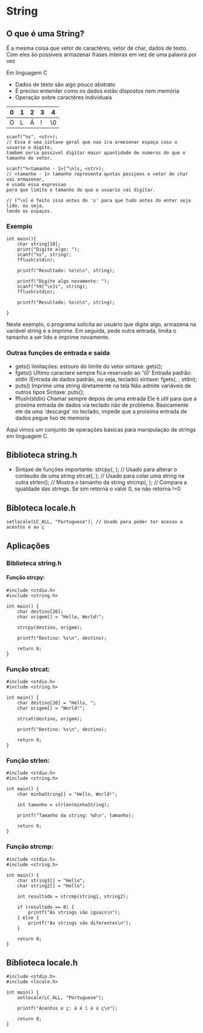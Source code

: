 # String

## O que é uma String?

É a mesma coisa que vetor de caractéres, vetor de char, dados de texto. Com eles ão possiveis armazenar frases inteiras em vez de uma palavra por vez

Em linguagem C

- Dados de texto são algo pouco abstrato
- É preciso entender como os dados estão dispostos nem memória
- Operação sobre caractéres individuais

| 0 | 1 | 2 | 3 | 4 |
|---|---|---|---|---|
| O | L | Á | ! | \0|

    scanf("%s", <str>); 
    // Essa é uma sintaxe geral que nao ira armezenar espaço caso o usuario o digite, 
    tambem seria possivel digitar maior quantidade de numeros do que o tamanho do vetor.

    scanf("%<tamanho - 1>[^\n]s, <str>);
    // <tamanho - 1> tamanho representa quntas posiçoes o vetor de char vai armazenar, 
    é usado essa expressao 
    para que limite o tamanho do que o usuario vai digitar.

    // [^\n] é feito isso antes do 's' para que tudo antes do enter seja lido, ou seja, 
    lendo os espaços.

### Exemplo
    int main(){
        char string[10];
        print("Digite algo: ");
        scanf("%s", string);
        fflush(stdin);

        printf("Resultado: %s\n\n", string);

        printf("Digite algo novamente: ");
        scanf("%9[^\n]s", string);
        fflush(stdin);

        printf("Resultado: %s\n\n", string);

    }

Neste exemplo, o programa solicita ao usuário que digite algo, armazena na variável string e a imprime. Em seguida, pede outra entrada, limita o tamanho a ser lido e imprime novamente.

### Outras funções de entrada e saída

- gets()
    limitações: estouro do limite do vetor
    sintaxe: 
        gets(<string>);
- fgets()
    Ultimo caractere sempre fica reservado ao '\0'
    Entrada padrão: stdin (Entrada de dados padrão, ou seja, teclado)
    sintaxe: 
        fgets(<string>, <tam>, stdin);
- puts()
    Imprime uma string diretamente na tela
    Não admite variáveis de outros tipos
    Sintaxe: 
        puts(<string>);
- fflush(stdin)
    Chamar sempre depois de uma entrada
    Ele é util para que a proxima entrada de dados via teclado não de problema. Basicamente ele da uma 'descarga' no teclado, impede que a proixima entrada de dados pegue lixo de memoria

Aqui vimos um conjunto de operações básicas para manipulação de strings em linguagem C.

## Biblioteca string.h

- Sintaxe de funções importante: 
    strcpy(<destino>, <origem>); // Usado para alterar o conteudo de uma string
    strcat(<destino>, <origem>); // Usado para colar uma string na outra 
    strlen(<string>); // Mostra o tamanho da string
    strcmp(<string1>, <string2>); // Compara a igualdade das strings. Se sim retorna o valor 0, se não retorna !=0

## Bibloteca locale.h
    setlocale(LC_ALL, "Portuguese"); // Usado para poder ter acesso a acentos e ao ç 

## Aplicações

### Biblioteca string.h

#### Função strcpy:

    #include <stdio.h>
    #include <string.h>

    int main() {
        char destino[20];
        char origem[] = "Hello, World!";
        
        strcpy(destino, origem);

        printf("Destino: %s\n", destino);

        return 0;
    }

### Função strcat:

    #include <stdio.h>
    #include <string.h>

    int main() {
        char destino[20] = "Hello, ";
        char origem[] = "World!";
        
        strcat(destino, origem);

        printf("Destino: %s\n", destino);

        return 0;
    }

### Função strlen:

    #include <stdio.h>
    #include <string.h>

    int main() {
        char minhaString[] = "Hello, World!";
        
        int tamanho = strlen(minhaString);

        printf("Tamanho da string: %d\n", tamanho);

        return 0;
    }

### Função strcmp:

    #include <stdio.h>
    #include <string.h>

    int main() {
        char string1[] = "Hello";
        char string2[] = "Hello";
        
        int resultado = strcmp(string1, string2);

        if (resultado == 0) {
            printf("As strings são iguais\n");
        } else {
            printf("As strings são diferentes\n");
        }

        return 0;
    }

## Biblioteca locale.h

    #include <stdio.h>
    #include <locale.h>

    int main() {
        setlocale(LC_ALL, "Portuguese");

        printf("Acentos e ç: á é í ó ú ç\n");

        return 0;
    }
